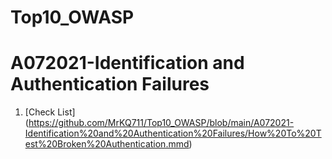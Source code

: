 # Top10_OWASP
# A072021-Identification and Authentication Failures
  1. [Check List] (https://github.com/MrKQ711/Top10_OWASP/blob/main/A072021-Identification%20and%20Authentication%20Failures/How%20To%20Test%20Broken%20Authentication.mmd) 
